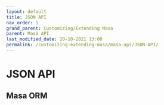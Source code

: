 ```yaml
---
layout: default
title: JSON API
nav_order: 1
grand_parent: Customizing/Extending Masa
parent: Masa API
last_modified_date: 20-10-2021 13:00
permalink: /customizing-extending-masa/masa-api/JSON-API/
---
```


# JSON API

## Masa ORM


